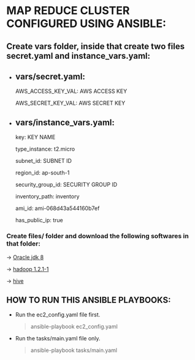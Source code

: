 # MAP REDUCE CLUSTER CONFIGURED USING ANSIBLE:

## Create vars folder, inside that create two files secret.yaml and instance_vars.yaml: 

- vars/secret.yaml:
  ----------------
  
     AWS_ACCESS_KEY_VAL: AWS ACCESS KEY

     AWS_SECRET_KEY_VAL: AWS SECRET KEY


- vars/instance_vars.yaml:
  -----------------------

 	key: KEY NAME

	type_instance: t2.micro

	subnet_id: SUBNET ID

	region_id: ap-south-1

	security_group_id: SECURITY GROUP ID

	inventory_path: inventory

	ami_id: ami-068d43a544160b7ef

	has_public_ip: true


### Create files/ folder and download the following softwares in that folder:

-> [Oracle jdk 8](https://javadl.oracle.com/webapps/download/AutoDL?BundleId=244574_d7fc238d0cbf4b0dac67be84580cfb4b)

-> [hadoop 1.2.1-1](https://archive.apache.org/dist/hadoop/core/hadoop-1.2.1/hadoop-1.2.1-1.x86_64.rpm) 
        
-> [hive](https://downloads.apache.org/hive/hive-1.2.2/apache-hive-1.2.2-bin.tar.gz)



## HOW TO RUN THIS ANSIBLE PLAYBOOKS:

 - Run the ec2_config.yaml file first. 
   > ansible-playbook ec2_config.yaml
 
 - Run the tasks/main.yaml file only. 
   > ansible-playbook tasks/main.yaml
